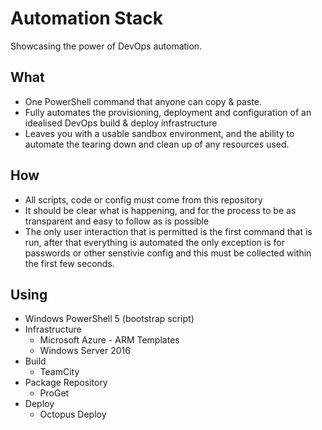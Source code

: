 # Automation Stack
Showcasing the power of DevOps automation.

## What
* One PowerShell command that anyone can copy & paste.
* Fully automates the provisioning, deployment and configuration of an idealised DevOps build & deploy infrastructure
* Leaves you with a usable sandbox environment, and the ability to automate the tearing down and clean up of any resources used.

## How
* All scripts, code or config must come from this repository
* It should be clear what is happening, and for the process to be as transparent and easy to follow as is possible
* The only user interaction that is permitted is the first command that is run, after that everything is automated the only exception is for passwords or other senstivie config and this must be collected within the first few seconds.

## Using
* Windows PowerShell 5 (bootstrap script)
* Infrastructure
  * Microsoft Azure - ARM Templates
  * Windows Server 2016
* Build
  * TeamCity
* Package Repository
  * ProGet
* Deploy
  * Octopus Deploy
